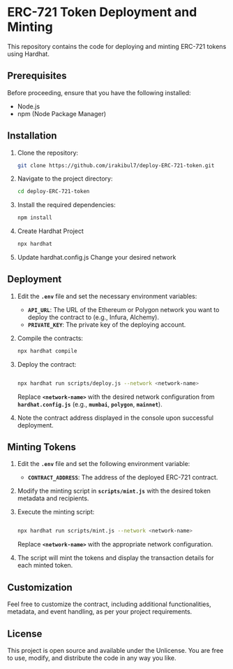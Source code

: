 # ERC-721 Token Deployment and Minting

This repository contains the code for deploying and minting ERC-721 tokens using Hardhat.

## Prerequisites

Before proceeding, ensure that you have the following installed:

- Node.js
- npm (Node Package Manager)

## Installation

1. Clone the repository:
    
    ```bash
   git clone https://github.com/irakibul7/deploy-ERC-721-token.git
   ```
    
2. Navigate to the project directory:
    
   ```bash
   cd deploy-ERC-721-token
   ```
    
3. Install the required dependencies:
    
   ```bash
   npm install
   ```
    
4. Create Hardhat Project
    
   ```bash
   npx hardhat
   ```

5. Update hardhat.config.js
   Change your desired network


## **Deployment**

1. Edit the **`.env`** file and set the necessary environment variables:
    - **`API_URL`**: The URL of the Ethereum or Polygon network you want to deploy the contract to (e.g., Infura, Alchemy).
    - **`PRIVATE_KEY`**: The private key of the deploying account.
2. Compile the contracts:

    ```bash
    npx hardhat compile

    ```

3. Deploy the contract:

    ```bash

    npx hardhat run scripts/deploy.js --network <network-name>

    ```

    Replace **`<network-name>`** with the desired network configuration from **`hardhat.config.js`** (e.g., **`mumbai`**, **`polygon`**, **`mainnet`**).

4. Note the contract address displayed in the console upon successful deployment.

## **Minting Tokens**

1. Edit the **`.env`** file and set the following environment variable:
    - **`CONTRACT_ADDRESS`**: The address of the deployed ERC-721 contract.
2. Modify the minting script in **`scripts/mint.js`** with the desired token metadata and recipients.
3. Execute the minting script:

    ```bash

    npx hardhat run scripts/mint.js --network <network-name>

    ```

    Replace **`<network-name>`** with the appropriate network configuration.

4. The script will mint the tokens and display the transaction details for each minted token.

## **Customization**

Feel free to customize the contract, including additional functionalities, metadata, and event handling, as per your project requirements.

## **License**

This project is open source and available under the Unlicense. You are free to use, modify, and distribute the code in any way you like.
